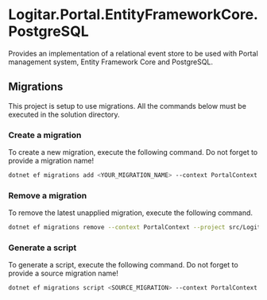 ﻿# Logitar.Portal.EntityFrameworkCore.PostgreSQL

Provides an implementation of a relational event store to be used with Portal management system, Entity Framework Core and PostgreSQL.

## Migrations

This project is setup to use migrations. All the commands below must be executed in the solution directory.

### Create a migration

To create a new migration, execute the following command. Do not forget to provide a migration name!

```sh
dotnet ef migrations add <YOUR_MIGRATION_NAME> --context PortalContext --project src/Logitar.Portal.EntityFrameworkCore.PostgreSQL --startup-project src/Logitar.Portal
```

### Remove a migration

To remove the latest unapplied migration, execute the following command.

```sh
dotnet ef migrations remove --context PortalContext --project src/Logitar.Portal.EntityFrameworkCore.PostgreSQL --startup-project src/Logitar.Portal
```

### Generate a script

To generate a script, execute the following command. Do not forget to provide a source migration name!

```sh
dotnet ef migrations script <SOURCE_MIGRATION> --context PortalContext --project src/Logitar.Portal.EntityFrameworkCore.PostgreSQL --startup-project src/Logitar.Portal
```
